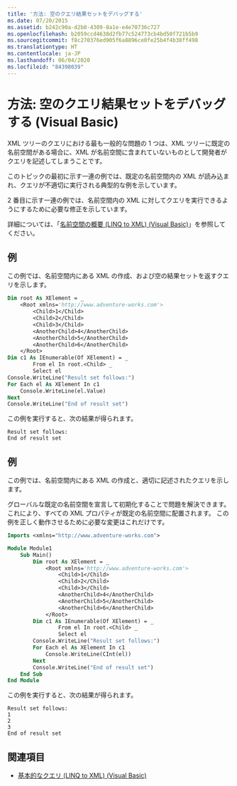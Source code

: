 ```yaml
---
title: '方法: 空のクエリ結果セットをデバッグする'
ms.date: 07/20/2015
ms.assetid: b242c90a-d2b8-4309-8a1e-e4e70736c727
ms.openlocfilehash: b2059ccd4638d2fb77c524773cb4bd50f721b5b9
ms.sourcegitcommit: f8c270376ed905f6a8896ce0fe25b4f4b38ff498
ms.translationtype: HT
ms.contentlocale: ja-JP
ms.lasthandoff: 06/04/2020
ms.locfileid: "84398039"
---
```

# <a name="how-to-debug-empty-query-results-sets-visual-basic"></a>方法: 空のクエリ結果セットをデバッグする (Visual Basic)

XML ツリーのクエリにおける最も一般的な問題の 1 つは、XML ツリーに既定の名前空間がある場合に、XML が名前空間に含まれていないものとして開発者がクエリを記述してしまうことです。

このトピックの最初に示す一連の例では、既定の名前空間内の XML が読み込まれ、クエリが不適切に実行される典型的な例を示しています。

2 番目に示す一連の例では、名前空間内の XML に対してクエリを実行できるようにするために必要な修正を示しています。

詳細については、「[名前空間の概要 (LINQ to XML) (Visual Basic)](namespaces-overview-linq-to-xml.md)」を参照してください。

## <a name="example"></a>例

この例では、名前空間内にある XML の作成、および空の結果セットを返すクエリを示します。

```vb
Dim root As XElement = _
    <Root xmlns='http://www.adventure-works.com'>
        <Child>1</Child>
        <Child>2</Child>
        <Child>3</Child>
        <AnotherChild>4</AnotherChild>
        <AnotherChild>5</AnotherChild>
        <AnotherChild>6</AnotherChild>
    </Root>
Dim c1 As IEnumerable(Of XElement) = _
        From el In root.<Child> _
        Select el
Console.WriteLine("Result set follows:")
For Each el As XElement In c1
    Console.WriteLine(el.Value)
Next
Console.WriteLine("End of result set")
```

この例を実行すると、次の結果が得られます。

```console
Result set follows:
End of result set
```

## <a name="example"></a>例

この例では、名前空間内にある XML の作成と、適切に記述されたクエリを示します。

グローバルな既定の名前空間を宣言して初期化することで問題を解決できます。 これにより、すべての XML プロパティが既定の名前空間に配置されます。 この例を正しく動作させるために必要な変更はこれだけです。

```vb
Imports <xmlns="http://www.adventure-works.com">

Module Module1
    Sub Main()
        Dim root As XElement = _
            <Root xmlns='http://www.adventure-works.com'>
                <Child>1</Child>
                <Child>2</Child>
                <Child>3</Child>
                <AnotherChild>4</AnotherChild>
                <AnotherChild>5</AnotherChild>
                <AnotherChild>6</AnotherChild>
            </Root>
        Dim c1 As IEnumerable(Of XElement) = _
                From el In root.<Child> _
                Select el
        Console.WriteLine("Result set follows:")
        For Each el As XElement In c1
            Console.WriteLine(CInt(el))
        Next
        Console.WriteLine("End of result set")
    End Sub
End Module
```

この例を実行すると、次の結果が得られます。

```console
Result set follows:
1
2
3
End of result set
```

## <a name="see-also"></a>関連項目

- [基本的なクエリ (LINQ to XML) (Visual Basic)](basic-queries-linq-to-xml.md)
